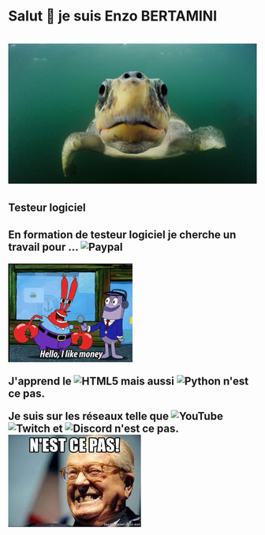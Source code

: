 <h1>Salut 🐢 je suis Enzo BERTAMINI<h1>
  
 <img src="https://github.com/enzobert/enzobert/blob/main/287338-min.jpg"> 

<h2>Testeur logiciel<h2>
 <p>En formation de testeur logiciel je cherche un travail pour ... <img alt="Paypal" src="https://img.shields.io/badge/PayPal-00457C?style=for-the-badge&logo=paypal&logoColor=white" /></p> 
  
 <img src="https://github.com/enzobert/enzobert/blob/main/argent.jpeg">   
  
J'apprend le <img alt="HTML5" src="https://img.shields.io/badge/html5-%23E34F26.svg?style=for-the-badge&logo=html5&logoColor=white"/> mais aussi <img alt="Python" src="https://img.shields.io/badge/python-%2314354C.svg?style=for-the-badge&logo=python&logoColor=white"/> n'est ce pas.
  
Je suis sur les réseaux telle que 	<img alt="YouTube" src="https://img.shields.io/badge/YouTube-%23FF0000.svg?style=for-the-badge&logo=YouTube&logoColor=white"/> <img alt="Twitch" src="https://img.shields.io/badge/Twitch-%239146FF.svg?style=for-the-badge&logo=Twitch&logoColor=white"/> et <img alt="Discord" src="https://img.shields.io/badge/Discord-%237289DA.svg?style=for-the-badge&logo=discord&logoColor=white"/> n'est ce pas. <img src="https://github.com/enzobert/enzobert/blob/main/pen.jpeg"/>
   
<!---
enzobert/enzobert is a ✨ special ✨ repository because its `README.md` (this file) appears on your GitHub profile.
You can click the Preview link to take a look at your changes.
--->
